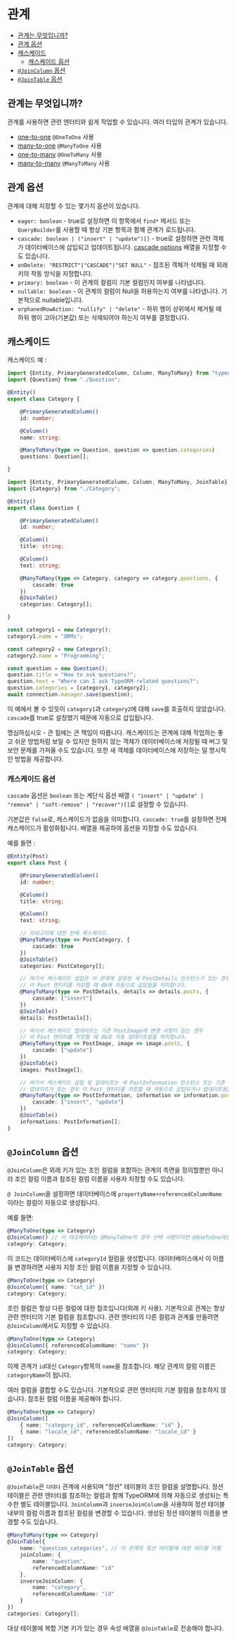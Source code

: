 # 관계

- [관계는 무엇입니까?](#관계는-무엇입니까)
- [관계 옵션](#관계-옵션)
- [캐스케이드](#캐스케이드)
  - [캐스케이드 옵션](#캐스케이드-옵션)
- [`@JoinColumn` 옵션](#joincolumn-옵션)
- [`@JoinTable` 옵션](#jointable-옵션)

## 관계는 무엇입니까?

관계를 사용하면 관련 엔터티와 쉽게 작업할 수 있습니다. 여러 타입의 관계가 있습니다.

* [one-to-one](./one-to-one-relations.md) `@OneToOne` 사용
* [many-to-one](./many-to-one-one-to-many-relations.md) `@ManyToOne` 사용
* [one-to-many](./many-to-one-one-to-many-relations.md) `@OneToMany` 사용
* [many-to-many](./many-to-many-relations.md) `@ManyToMany` 사용

## 관계 옵션

관계에 대해 지정할 수 있는 몇가지 옵션이 있습니다.

* `eager: boolean` - true로 설정하면 이 항목에서 `find*` 메서드 또는 `QueryBuilder`를 사용할 때 항상 기본 항목과 함께 관계가 로드됩니다.
* `cascade: boolean | ("insert" | "update")[]` - true로 설정하면 관련 객체가 데이터베이스에 삽입되고 업데이트됩니다. [cascade options](#cascade-options) 배열을 지정할 수도 있습니다.
* `onDelete: "RESTRICT"|"CASCADE"|"SET NULL"` - 참조된 객체가 삭제될 때 외래 키의 작동 방식을 지정합니다.
* `primary: boolean` - 이 관계의 컬럼이 기본 컬럼인지 여부를 나타냅니다.
* `nullable: boolean` - 이 관계의 컬럼이 Null을 허용하는지 여부를 나타냅니다. 기본적으로 nullable입니다.
* `orphanedRowAction: "nullify" | "delete"` - 하위 행이 상위에서 제거될 때 하위 행이 고아(기본값) 또는 삭제되어야 하는지 여부를 결정합니다.

## 캐스케이드

캐스케이드 예 :

```typescript
import {Entity, PrimaryGeneratedColumn, Column, ManyToMany} from "typeorm";
import {Question} from "./Question";

@Entity()
export class Category {

    @PrimaryGeneratedColumn()
    id: number;

    @Column()
    name: string;

    @ManyToMany(type => Question, question => question.categories)
    questions: Question[];

}
```

```typescript
import {Entity, PrimaryGeneratedColumn, Column, ManyToMany, JoinTable} from "typeorm";
import {Category} from "./Category";

@Entity()
export class Question {

    @PrimaryGeneratedColumn()
    id: number;

    @Column()
    title: string;

    @Column()
    text: string;

    @ManyToMany(type => Category, category => category.questions, {
        cascade: true
    })
    @JoinTable()
    categories: Category[];

}
```

```typescript
const category1 = new Category();
category1.name = "ORMs";

const category2 = new Category();
category2.name = "Programming";

const question = new Question();
question.title = "How to ask questions?";
question.text = "Where can I ask TypeORM-related questions?";
question.categories = [category1, category2];
await connection.manager.save(question);
```

이 예에서 볼 수 있듯이 `category1`과 `category2`에 대해 `save`를 호출하지 않았습니다. `cascade`를 true로 설정했기 때문에 자동으로 삽입됩니다.

명심하십시오 - 큰 힘에는 큰 책임이 따릅니다. 캐스케이드는 관계에 대해 작업하는 좋고 쉬운 방법처럼 보일 수 있지만 원하지 않는 객체가 데이터베이스에 저장될 때 버그 및 보안 문제를 가져올 수도 있습니다. 또한 새 객체를 데이터베이스에 저장하는 덜 명시적인 방법을 제공합니다.

### 캐스케이드 옵션

`cascade` 옵션은 `boolean` 또는 계단식 옵션 배열 `( "insert" | "update" | "remove" | "soft-remove" | "recover")[]`로 설정할 수 있습니다.

기본값은 `false`로, 캐스케이드가 없음을 의미합니다. `cascade: true`를 설정하면 전체 캐스케이드가 활성화됩니다. 배열을 제공하여 옵션을 지정할 수도 있습니다.

예를 들면 :

```typescript
@Entity(Post)
export class Post {

    @PrimaryGeneratedColumn()
    id: number;

    @Column()
    title: string;

    @Column()
    text: string;

    // 카테고리에 대한 전체 캐스케이드.
    @ManyToMany(type => PostCategory, {
        cascade: true
    })
    @JoinTable()
    categories: PostCategory[];

    // 여기서 캐스케이드 삽입은 이 관계에 설정된 새 PostDetails 인스턴스가 있는 경우
    // 이 Post 엔티티를 저장할 때 db에 자동으로 삽입됨을 의미합니다.
    @ManyToMany(type => PostDetails, details => details.posts, {
        cascade: ["insert"]
    })
    @JoinTable()
    details: PostDetails[];

    // 여기서 캐스케이드 업데이트는 기존 PostImage에 변경 사항이 있는 경우
    // 이 Post 엔티티를 저장할 때 db로 자동 업데이트됨을 의미합니다.
    @ManyToMany(type => PostImage, image => image.posts, {
        cascade: ["update"]
    })
    @JoinTable()
    images: PostImage[];

    // 여기서 캐스케이드 삽입 및 업데이트는 새 PostInformation 인스턴스 또는 기존 인스턴스에 대한
    // 업데이트가 있는 경우 이 Post 엔티티를 저장할 때 자동으로 삽입되거나 업데이트됨을 의미합니다.
    @ManyToMany(type => PostInformation, information => information.posts, {
        cascade: ["insert", "update"]
    })
    @JoinTable()
    informations: PostInformation[];
}
```

## `@JoinColumn` 옵션

`@JoinColumn`은 외래 키가 있는 조인 컬럼을 포함하는 관계의 측면을 정의할뿐만 아니라 조인 컬럼 이름과 참조된 컬럼 이름을 사용자 지정할 수도 있습니다.

`@ JoinColumn`을 설정하면 데이터베이스에 `propertyName+referencedColumnName` 이라는 컬럼이 자동으로 생성됩니다.

예를 들면:

```typescript
@ManyToOne(type => Category)
@JoinColumn() // 이 데코레이터는 @ManyToOne의 경우 선택 사항이지만 @OneToOne에는 필수입니다.
category: Category;
```

이 코드는 데이터베이스에 `categoryId` 컬럼을 생성합니다.
데이터베이스에서 이 이름을 변경하려면 사용자 지정 조인 컬럼 이름을 지정할 수 있습니다.

```typescript
@ManyToOne(type => Category)
@JoinColumn({ name: "cat_id" })
category: Category;
```

조인 컬럼은 항상 다른 컬럼에 대한 참조입니다(외래 키 사용). 기본적으로 관계는 항상 관련 엔터티의 기본 컬럼을 참조합니다. 관련 엔터티의 다른 컬럼과 관계를 만들려면 `@JoinColumn`에서도 지정할 수 있습니다.

```typescript
@ManyToOne(type => Category)
@JoinColumn({ referencedColumnName: "name" })
category: Category;
```

이제 관계가 `id`대신 `Category`항목의 `name`을 참조합니다. 해당 관계의 컬럼 이름은 `categoryName`이 됩니다.

여러 컬럼을 결합할 수도 있습니다. 기본적으로 관련 엔터티의 기본 컬럼을 참조하지 않습니다. 참조된 컬럼 이름을 제공해야 합니다.

```typescript
@ManyToOne(type => Category)
@JoinColumn([
    { name: "category_id", referencedColumnName: "id" },
    { name: "locale_id", referencedColumnName: "locale_id" }
])
category: Category;
```

## `@JoinTable` 옵션

`@JoinTable`은 `다대다` 관계에 사용되며 "정션" 테이블의 조인 컬럼을 설명합니다. 정션 테이블은 관련 엔터티를 참조하는 컬럼과 함께 TypeORM에 의해 자동으로 생성되는 특수한 별도 테이블입니다. `JoinColumn`과 `inverseJoinColumn`을 사용하여 정션 테이블 내부의 컬럼 이름과 참조된 컬럼을 변경할 수 있습니다. 생성된 정션 테이블의 이름을 변경할 수도 있습니다.

```typescript
@ManyToMany(type => Category)
@JoinTable({
    name: "question_categories", // 이 관계의 정션 테이블에 대한 테이블 이름
    joinColumn: {
        name: "question",
        referencedColumnName: "id"
    },
    inverseJoinColumn: {
        name: "category",
        referencedColumnName: "id"
    }
})
categories: Category[];
```

대상 테이블에 복합 기본 키가 있는 경우 속성 배열을 `@JoinTable`로 전송해야 합니다.
